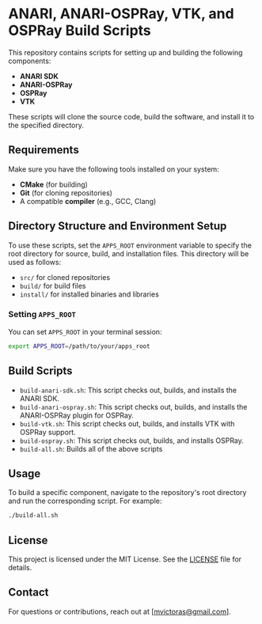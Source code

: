 # ANARI, ANARI-OSPRay, VTK, and OSPRay Build Scripts

This repository contains scripts for setting up and building the following components:
- **ANARI SDK**
- **ANARI-OSPRay**
- **OSPRay**
- **VTK**

These scripts will clone the source code, build the software, and install it to the specified directory.

## Requirements
Make sure you have the following tools installed on your system:
- **CMake** (for building)
- **Git** (for cloning repositories)
- A compatible **compiler** (e.g., GCC, Clang)

## Directory Structure and Environment Setup
To use these scripts, set the `APPS_ROOT` environment variable to specify the root directory for source, build, and installation files. This directory will be used as follows:
- `src/` for cloned repositories
- `build/` for build files
- `install/` for installed binaries and libraries

### Setting `APPS_ROOT`
You can set `APPS_ROOT` in your terminal session:
```bash
export APPS_ROOT=/path/to/your/apps_root
```

## Build Scripts
- `build-anari-sdk.sh`: This script checks out, builds, and installs the ANARI SDK.
- `build-anari-ospray.sh`: This script checks out, builds, and installs the ANARI-OSPRay plugin for OSPRay.
- `build-vtk.sh`: This script checks out, builds, and installs VTK with OSPRay support.
- `build-ospray.sh`: This script checks out, builds, and installs OSPRay.
- `build-all.sh`: Builds all of the above scripts

## Usage
To build a specific component, navigate to the repository's root directory and run the corresponding script. For example:
```bash
./build-all.sh
```

## License
This project is licensed under the MIT License. See the [LICENSE](LICENSE) file for details.

## Contact
For questions or contributions, reach out at [mvictoras@gmail.com].